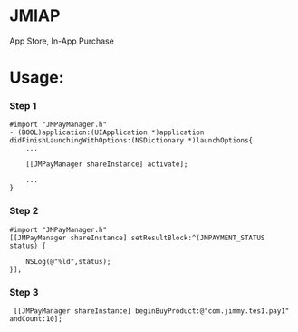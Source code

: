 # JMIAP
App Store, In-App Purchase

# Usage:

### Step 1

```
#import "JMPayManager.h"
- (BOOL)application:(UIApplication *)application didFinishLaunchingWithOptions:(NSDictionary *)launchOptions{
    ...
    
    [[JMPayManager shareInstance] activate];
    
    ...
}
```
### Step 2
```
#import "JMPayManager.h"
[[JMPayManager shareInstance] setResultBlock:^(JMPAYMENT_STATUS status) {
   
    NSLog(@"%ld",status);
}];

```

### Step 3

```
 [[JMPayManager shareInstance] beginBuyProduct:@"com.jimmy.tes1.pay1" andCount:10];
```
